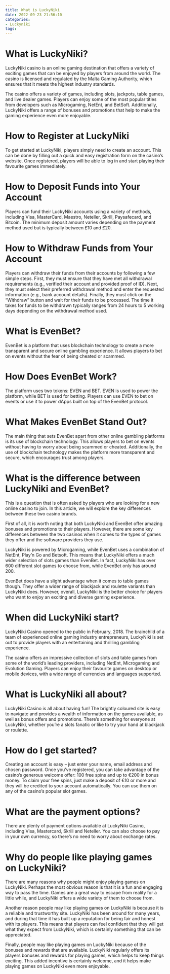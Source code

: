 ```yaml
---
title: What is LuckyNiki 
date: 2022-09-23 21:56:10
categories:
- Luckyniki
tags:
---
```



#  What is LuckyNiki? 

LuckyNiki casino is an online gaming destination that offers a variety of exciting games that can be enjoyed by players from around the world. The casino is licensed and regulated by the Malta Gaming Authority, which ensures that it meets the highest industry standards.

The casino offers a variety of games, including slots, jackpots, table games, and live dealer games. Players can enjoy some of the most popular titles from developers such as Microgaming, NetEnt, and BetSoft. Additionally, LuckyNiki offers a range of bonuses and promotions that help to make the gaming experience even more enjoyable.

# How to Register at LuckyNiki 

To get started at LuckyNiki, players simply need to create an account. This can be done by filling out a quick and easy registration form on the casino’s website. Once registered, players will be able to log in and start playing their favourite games immediately.

# How to Deposit Funds into Your Account 

Players can fund their LuckyNiki accounts using a variety of methods, including Visa, MasterCard, Maestro, Neteller, Skrill, Paysafecard, and Bitcoin. The minimum deposit amount varies depending on the payment method used but is typically between £10 and £20.

# How to Withdraw Funds from Your Account 

Players can withdraw their funds from their accounts by following a few simple steps. First, they must ensure that they have met all withdrawal requirements (e.g., verified their account and provided proof of ID). Next, they must select their preferred withdrawal method and enter the requested information (e.g., bank account details). Finally, they must click on the “Withdraw” button and wait for their funds to be processed. The time it takes for funds to be withdrawn typically ranges from 24 hours to 5 working days depending on the withdrawal method used.

#  What is EvenBet? 

EvenBet is a platform that uses blockchain technology to create a more transparent and secure online gambling experience. It allows players to bet on events without the fear of being cheated or scammed.

# How Does EvenBet Work? 

The platform uses two tokens: EVEN and BET. EVEN is used to power the platform, while BET is used for betting. Players can use EVEN to bet on events or use it to power dApps built on top of the EvenBet protocol.

# What Makes EvenBet Stand Out? 

The main thing that sets EvenBet apart from other online gambling platforms is its use of blockchain technology. This allows players to bet on events without having to worry about being scammed or cheated. Additionally, the use of blockchain technology makes the platform more transparent and secure, which encourages trust among players.

#  What is the difference between LuckyNiki and EvenBet? 

This is a question that is often asked by players who are looking for a new online casino to join. In this article, we will explore the key differences between these two casino brands.

First of all, it is worth noting that both LuckyNiki and EvenBet offer amazing bonuses and promotions to their players. However, there are some key differences between the two casinos when it comes to the types of games they offer and the software providers they use. 

LuckyNiki is powered by Microgaming, while EvenBet uses a combination of NetEnt, Play’n Go and Betsoft. This means that LuckyNiki offers a much wider selection of slots games than EvenBet. In fact, LuckyNiki has over 600 different slot games to choose from, while EvenBet only has around 200. 

EvenBet does have a slight advantage when it comes to table games though. They offer a wider range of blackjack and roulette variants than LuckyNiki does. However, overall, LuckyNiki is the better choice for players who want to enjoy an exciting and diverse gaming experience.

#  When did LuckyNiki start? 

LuckyNiki Casino opened to the public in February, 2018. The brainchild of a team of experienced online gaming industry entrepreneurs, LuckyNiki is set out to provide players with an entertaining and thrilling gambling experience.

The casino offers an impressive collection of slots and table games from some of the world’s leading providers, including NetEnt, Microgaming and Evolution Gaming. Players can enjoy their favourite games on desktop or mobile devices, with a wide range of currencies and languages supported.

# What is LuckyNiki all about? 

LuckyNiki Casino is all about having fun! The brightly coloured site is easy to navigate and provides a wealth of information on the games available, as well as bonus offers and promotions. There’s something for everyone at LuckyNiki, whether you’re a slots fanatic or like to try your hand at blackjack or roulette.

# How do I get started? 

Creating an account is easy – just enter your name, email address and chosen password. Once you’ve registered, you can take advantage of the casino’s generous welcome offer: 100 free spins and up to €200 in bonus money. To claim your free spins, just make a deposit of €10 or more and they will be credited to your account automatically. You can use them on any of the casino’s popular slot games.

# What are the payment options? 

There are plenty of payment options available at LuckyNiki Casino, including Visa, Mastercard, Skrill and Neteller. You can also choose to pay in your own currency, so there’s no need to worry about exchange rates.

#  Why do people like playing games on LuckyNiki?

There are many reasons why people might enjoy playing games on LuckyNiki. Perhaps the most obvious reason is that it is a fun and engaging way to pass the time. Games are a great way to escape from reality for a little while, and LuckyNiki offers a wide variety of them to choose from.

Another reason people may like playing games on LuckyNiki is because it is a reliable and trustworthy site. LuckyNiki has been around for many years, and during that time it has built up a reputation for being fair and honest with its players. This means that players can feel confident that they will get what they expect from LuckyNiki, which is certainly something that can be appreciated.

Finally, people may like playing games on LuckyNiki because of the bonuses and rewards that are available. LuckyNiki regularly offers its players bonuses and rewards for playing games, which helps to keep things exciting. This added incentive is certainly welcome, and it helps make playing games on LuckyNiki even more enjoyable.
